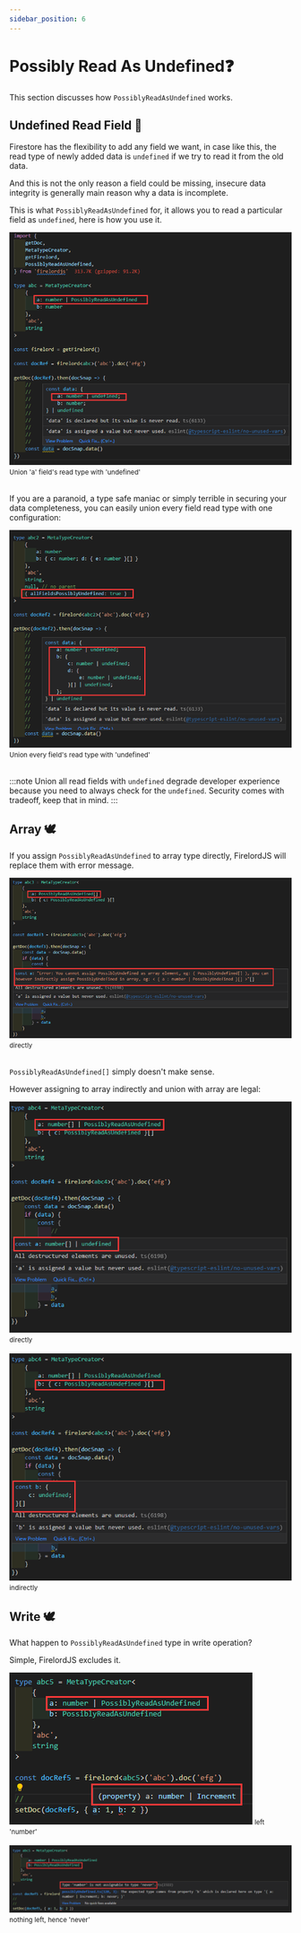 ```yaml
---
sidebar_position: 6
---
```


# Possibly Read As Undefined❓

This section discusses how `PossiblyReadAsUndefined` works.

## Undefined Read Field 🦜

Firestore has the flexibility to add any field we want, in case like this, the read type of newly added data is `undefined` if we try to read it from the old data.

And this is not the only reason a field could be missing, insecure data integrity is generally main reason why a data is incomplete.

This is what `PossiblyReadAsUndefined` for, it allows you to read a particular field as `undefined`, here is how you use it.

<div  style={{ display:'flex', flexDirection:"column", alignItems:'center' }}>
        <img src='https://github.com/tylim88/FirelordJSDoc/blob/main/static/img/possiblyReadAsUndefined1.png?raw=true' />
        <small>Union 'a' field's read type with 'undefined'</small>
</div>
<br/>

If you are a paranoid, a type safe maniac or simply terrible in securing your data completeness, you can easily union every field read type with one configuration:

<div  style={{ display:'flex', flexDirection:"column", alignItems:'center' }}>
        <img src='https://github.com/tylim88/FirelordJSDoc/blob/main/static/img/possiblyReadAsUndefined2.png?raw=true' />
        <small>Union every field's read type with 'undefined'</small>
</div>
<br/>

:::note
Union all read fields with `undefined` degrade developer experience because you need to always check for the `undefined`. Security comes with tradeoff, keep that in mind.
:::

## Array 🕊️

If you assign `PossiblyReadAsUndefined` to array type directly, FirelordJS will replace them with error message.

<div style={{ display:'flex', flexDirection:"column", alignItems:'center' }}>
    <img src='https://github.com/tylim88/FirelordJSDoc/blob/main/static/img/possiblyReadAsUndefined3.png?raw=true' />
    <small>directly</small>
</div>

<br/>

`PossiblyReadAsUndefined[]` simply doesn't make sense.

However assigning to array indirectly and union with array are legal:

<div style={{ display:'flex', flexDirection:"column", alignItems:'center' }}>
    <img src='https://github.com/tylim88/FirelordJSDoc/blob/main/static/img/possiblyReadAsUndefined4.png?raw=true' />
    <small>directly</small>
</div>
<br/>
<div style={{ display:'flex', flexDirection:"column", alignItems:'center' }}>
    <img src='https://github.com/tylim88/FirelordJSDoc/blob/main/static/img/possiblyReadAsUndefined5.png?raw=true' />
    <small>indirectly</small>
</div>

## Write 🕊️

What happen to `PossiblyReadAsUndefined` type in write operation?

Simple, FirelordJS excludes it.

<div style={{ display:'flex', flexDirection:"column", alignItems:'center' }}>
    <img src='https://github.com/tylim88/FirelordJSDoc/blob/main/static/img/possiblyReadAsUndefined6.png?raw=true' />
    <small>left 'number' </small>
</div>
<br/>
<div style={{ display:'flex', flexDirection:"column", alignItems:'center' }}>
    <img src='https://github.com/tylim88/FirelordJSDoc/blob/main/static/img/possiblyReadAsUndefined7.png?raw=true' />
    <small>nothing left, hence 'never'</small>
</div>
